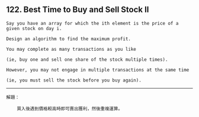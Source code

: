 ## 122\. Best Time to Buy and Sell Stock II

    Say you have an array for which the ith element is the price of a given stock on day i.
    
    Design an algorithm to find the maximum profit. 
    
    You may complete as many transactions as you like 
    
    (ie, buy one and sell one share of the stock multiple times).

    However, you may not engage in multiple transactions at the same time 
    
    (ie, you must sell the stock before you buy again).
    
--------------------------------------------------------------------------------------------

    解題：
    
        買入後遇到價格較高時即可賣出獲利，然後重複運算。    